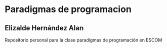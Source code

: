 # Paradigmas de programacion

## Elizalde Hernández Alan

Repositorio personal para la clase paradigmas de programación en ESCOM
